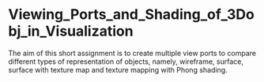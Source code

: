 # Viewing_Ports_and_Shading_of_3Dobj_in_Visualization
The aim of this short assignment is to create multiple view ports to compare different types of representation of objects, namely, wireframe, surface, surface with texture map and texture mapping with Phong shading.
